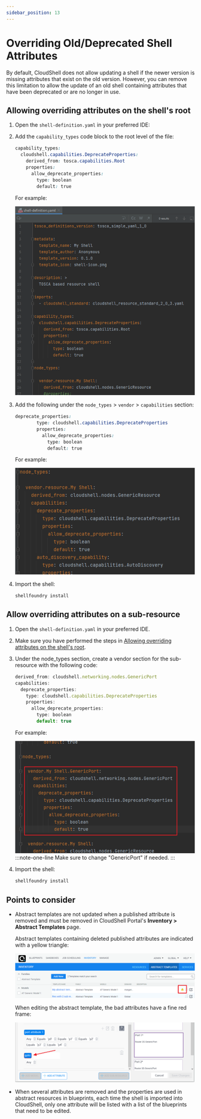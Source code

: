 ```yaml
---
sidebar_position: 13
---
```


# Overriding Old/Deprecated Shell Attributes

By default, CloudShell does not allow updating a shell if the newer version is missing attributes that exist on the old version. However, you can remove this limitation to allow the update of an old shell containing attributes that have been deprecated or are no longer in use.

## Allowing overriding attributes on the shell's root

1. Open the `shell-definition.yaml` in your preferred IDE:
2. Add the `capability_types` code block to the root level of the file:
    
    ```css
    capability_types:
      cloudshell.capabilities.DeprecateProperties:
        derived_from: tosca.capabilities.Root
        properties:
          allow_deprecate_properties:
            type: boolean
            default: true
    ```
    
    For example:
    
    ![](/Images/Devguide-shells/Override-Shell-Attributes-Snippet.png)
    
3. Add the following under the `node_types` > `vendor` > `capabilities` section:
    
    ```css
    deprecate_properties:
            type: cloudshell.capabilities.DeprecateProperties
            properties:
              allow_deprecate_properties:
                type: boolean
                default: true
    ```
    
    For example:
    
    ![](/Images/Devguide-shells/Override-Shell-Attributes-Snippet-2.png)
    
4. Import the shell:
    
    ```javascript
    shellfoundry install
    ```
    

## Allow overriding attributes on a sub-resource

1. Open the `shell-definition.yaml` in your preferred IDE.
2. Make sure you have performed the steps in [Allowing overriding attributes on the shell's root](https://help.quali.com/Online%20Help/0.0/Portal/Content/DevGuide/Shells/Override-old-shell-attributes.htm?Highlight=Overriding%20Old/Deprecated%20Shell%20Attributes#Allowing).
3. Under the node\_types section, create a vendor section for the sub-resource with the following code:
    
    ```javascript
    derived_from: cloudshell.networking.nodes.GenericPort
    capabilities:
      deprecate_properties:
        type: cloudshell.capabilities.DeprecateProperties
        properties:
          allow_deprecate_properties:
            type: boolean
            default: true
    ```
    
    For example:
    
    ![](/Images/Devguide-shells/Override-Shell-Attributes-Snippet-3.png)
    :::note-one-line
    Make sure to change "GenericPort" if needed.
    :::
4. Import the shell:
    
    ```javascript
    shellfoundry install
    ```
    

## Points to consider

- Abstract templates are not updated when a published attribute is removed and must be removed in CloudShell Portal's **Inventory > Abstract Templates** page.
    
    Abstract templates containing deleted published attributes are indicated with a yellow triangle:
    
    ![](/Images/Devguide-shells/Abstract-template-error.png)
    
    When editing the abstract template, the bad attributes have a fine red frame:
    
    ![](/Images/Devguide-shells/abstract-template-error-2.png)
    
- When several attributes are removed and the properties are used in abstract resources in blueprints, each time the shell is imported into CloudShell, only one attribute will be listed with a list of the blueprints that need to be edited.
